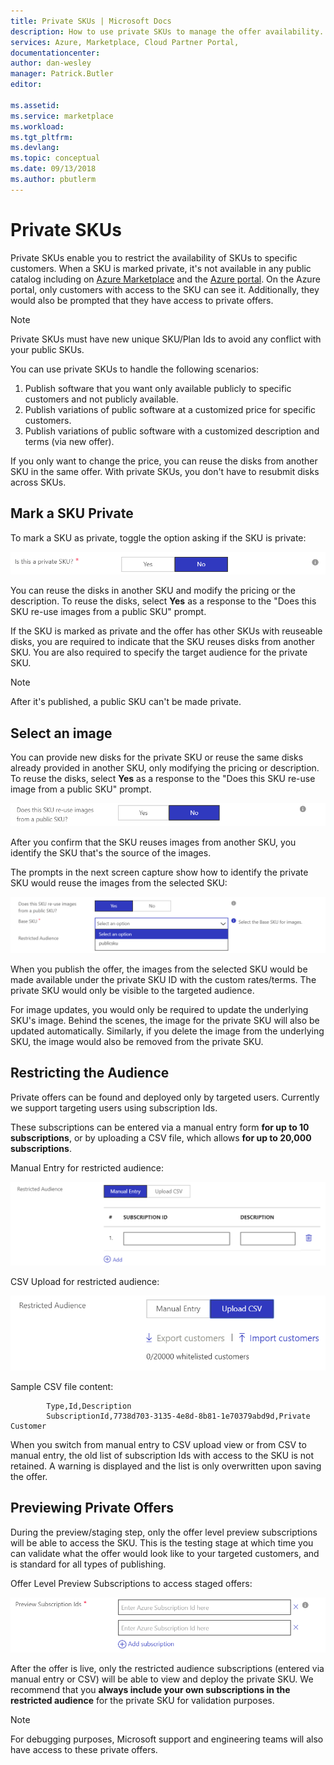 ```yaml
---
title: Private SKUs | Microsoft Docs
description: How to use private SKUs to manage the offer availability.
services: Azure, Marketplace, Cloud Partner Portal, 
documentationcenter:
author: dan-wesley
manager: Patrick.Butler  
editor:

ms.assetid: 
ms.service: marketplace
ms.workload: 
ms.tgt_pltfrm: 
ms.devlang: 
ms.topic: conceptual
ms.date: 09/13/2018
ms.author: pbutlerm
---
```


Private SKUs
============

Private SKUs enable you to restrict the availability of SKUs to specific
customers. When a SKU is marked private, it's not available in any
public catalog including on [Azure
Marketplace](https://azuremarketplace.microsoft.com) and the [Azure
portal](http://portal.azure.com). On the Azure portal, only customers
with access to the SKU can see it. Additionally, they would also be
prompted that they have access to private offers.

>[!NOTE]
>Private SKUs must have new unique SKU/Plan Ids to avoid any
conflict with your public SKUs.

You can use private SKUs to handle the following scenarios:

1.  Publish software that you want only available publicly to specific
    customers and not publicly available.
2.  Publish variations of public software at a customized price for
    specific customers.
3.  Publish variations of public software with a customized description
    and terms (via new offer).

If you only want to change the price, you can reuse the disks from
another SKU in the same offer. With private SKUs, you don't have to resubmit disks across SKUs.

Mark a SKU Private
---------------------

To mark a SKU as private, toggle the option asking if the SKU is
private:

![Mark a SKU as private](./media/cloud-partner-portal-publish-virtual-machine/markingskuprivate.png)

You can reuse the disks in another SKU and modify the pricing or the description. To reuse the disks, select **Yes** as a response to the "Does this SKU re-use images from a public SKU" prompt.

If the SKU is marked as private and the offer has other SKUs with
reuseable disks, you are required to indicate that the SKU reuses disks
from another SKU. You are also required to specify the target
audience for the private SKU.

>[!NOTE]
>After it's published, a public SKU can't be made private.

Select an image
------------------

You can provide new disks for the private SKU or reuse the same disks already provided in another SKU, only modifying the pricing or description. To reuse the disks, select **Yes**  as a response to the "Does this SKU re-use image from a public SKU" prompt.

![Indicate image re-use](./media/cloud-partner-portal-publish-virtual-machine/selectimage1.png)

After you confirm that the SKU reuses images from another SKU, you identify the SKU that's the source of the images.

The prompts in the next screen capture show how to identify the private SKU would reuse the images from the
selected SKU:

![Select an image](./media/cloud-partner-portal-publish-virtual-machine/selectimage2.png)

When you publish the offer, the images from the selected SKU would be
made available under the private SKU ID with the custom rates/terms. The
private SKU would only be visible to the targeted audience.

For image updates, you would only be required to update the underlying
SKU's image. Behind the scenes, the image for the private SKU will also
be updated automatically. Similarly, if you delete the image from the
underlying SKU, the image would also be removed from the private SKU.

Restricting the Audience
------------------------

Private offers can be found and deployed only by targeted users.
Currently we support targeting users using subscription Ids.

These subscriptions can be entered via a manual entry form **for up to
10 subscriptions**, or by uploading a CSV file, which allows **for up to
20,000 subscriptions**.

Manual Entry for restricted audience:

![Manually restrict audience](./media/cloud-partner-portal-publish-virtual-machine/restrictaudience1.png)

CSV Upload for restricted audience:

![Use CSV to restrict audience](./media/cloud-partner-portal-publish-virtual-machine/restrictaudience2.png)

Sample CSV file content:

            Type,Id,Description
            SubscriptionId,7738d703-3135-4e8d-8b81-1e70379abd9d,Private Customer

When you switch from manual entry to CSV upload view or from CSV to
manual entry, the old list of subscription Ids with access to the SKU is
not retained. A warning is displayed and the list is only overwritten
upon saving the offer.

Previewing Private Offers
-------------------------

During the preview/staging step, only the offer level preview
subscriptions will be able to access the SKU. This is the testing stage
at which time you can validate what the offer would look like to your
targeted customers, and is standard for all types of publishing.

Offer Level Preview Subscriptions to access staged offers:

![Preview Subscription Ids](./media/cloud-partner-portal-publish-virtual-machine/previewoffer1.png)

After the offer is live, only the restricted audience subscriptions
(entered via manual entry or CSV) will be able to view and deploy the
private SKU. We recommend that you **always include your own
subscriptions in the restricted audience** for the private SKU for
validation purposes.

>[!NOTE]
>For debugging purposes, Microsoft support and engineering
teams will also have access to these private offers.
